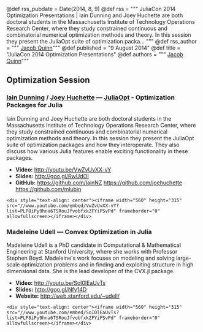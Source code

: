 @def rss_pubdate = Date(2014, 8, 9)
@def rss = """ JuliaCon 2014 Optimization Presentations | Iain Dunning and Joey Huchette are both doctoral students in the Massachusetts Institute of Technology Operations Research Center, where they study constrained continuous and combinatorial numerical optimization methods and theory. In this session they present the JuliaOpt suite of optimization packa... """
@def rss_author = """ <a href="https://github.com/quinnj">Jacob Quinn</a>"""
@def published = "9 August 2014"
@def title = "JuliaCon 2014 Optimization Presentations"
@def authors = """ <a href="https://github.com/quinnj">Jacob Quinn</a>"""  

## Optimization Session

### [Iain Dunning](http://iaindunning.com/) / [Joey Huchette](http://www.mit.edu/~huchette/) — [JuliaOpt](http://www.juliaopt.org/) - Optimization Packages for Julia

Iain Dunning and Joey Huchette are both doctoral students in the Massachusetts Institute of Technology Operations Research Center, where they study constrained continuous and combinatorial numerical optimization methods and theory. In this session they present the JuliaOpt suite of optimization packages and how they interoperate. They also discuss how various Julia features enable exciting functionality in these packages.

- **Video:** <http://youtu.be/VwZvUvXX-vY>
- **Slides:** <http://goo.gl/RwUdOI>
- **GitHub:** <https://github.com/IainNZ> <https://github.com/joehuchette> <https://github.com/mlubin>

~~~
<div style="text-align: center"><iframe width="560" height="315" src="//www.youtube.com/embed/VwZvUvXX-vY?list=PLP8iPy9hna6TSRouJfvobfxkZFYiPSvPd" frameborder="0" allowfullscreen></iframe></div>
~~~

### Madeleine Udell — Convex Optimization in Julia

Madeleine Udell is a PhD candidate in Computational & Mathematical Engineering at Stanford University, where she works with Professor Stephen Boyd. Madeleine's work focuses on modeling and solving large-scale optimization problems and in finding and exploiting structure in high dimensional data. She is the lead developer of the CVX.jl package.

- **Video:** <http://youtu.be/SoI0lEaUvTs>
- **Slides:** <http://goo.gl/Nfy14D>
- **Website:** <http://web.stanford.edu/~udell/>

~~~
<div style="text-align: center"><iframe width="560" height="315" src="//www.youtube.com/embed/SoI0lEaUvTs?list=PLP8iPy9hna6TSRouJfvobfxkZFYiPSvPd" frameborder="0" allowfullscreen></iframe></div>
~~~
